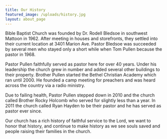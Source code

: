 ```yaml
---
title: Our History
featured_image: /uploads/history.jpg
layout: about_page
---
```


Bible Baptist Church was founded by Dr. Rodell Bledsoe in southwest Mattoon in 1962.  After meeting in houses and storefronts, they settled into their current location at 3401 Marion Ave. Pastor Bledsoe was succeeded by several men who stayed only a short while when Tom Pullen because the pastor in 1968.  

Pastor Pullen faithfully served as pastor here for over 40 years.  Under his leadership the church grew in number and added  several other buildings to their property.  Brother Pullen started the Bethel Christian Academy which ran until 2000.  He founded a camp meeting for preachers and was heard across the country via a radio ministry.

Due to failing health, Pastor Pullen stepped down in 2010 and the church called Brother Rocky Holcomb who served for slightly less than a year.  In 2011 the church called Ryan Hayden to be their pastor and he has served as pastor ever since.

Our church has a rich history of faithful service to the Lord, we want to honor that history, and continue to make history as we see souls saved and people raising their families in the church.
